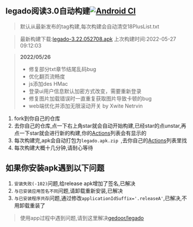 ## legado阅读3.0自动构建[![Android CI](https://github.com/10bits/gedoor-Build/workflows/Android%20CI/badge.svg)](https://github.com/10bits/gedoor-Build/actions)

> 默认从最新发布的tag构建,每次构建会自动清空18PlusList.txt

> 最新构建下载:[legado-3.22.052708.apk](https://github.com/newdream8848/gedoor-Build/releases/download/legado-3.22.052708/legado-3.22.052708.apk) 上次构建时间:2022-05-27 09:12:03
<!--start-->
> **2022/05/26**
> 
> * 修复部分txt章节结尾乱码bug
> * 优化翻页流畅度
> * js添加des HMac
> * 登录ui用户信息默认加密方式改变，需要重新登录
> * 修复图片加载错误时一直重复获取图片导致卡顿的bug
> * web端优化并添加无限滚动开关 by Xwite Netrvin
<!--end-->
  
1. fork到你自己的仓库
2. 去你自己的仓库,点一下右上角star就会自动开始构建,已经star的点unstar,再点一下star就会进行新的构建,你的[Actions](https://github.com/10bits/gedoor-Build/actions)列表会有显示的
3. 每次构建完,apk会自动打包为`legado.apk.zip
`,去你自己的[Actions](https://github.com/10bits/gedoor-Build/actions)列表里找
4. 每次构建大概十几分钟,请耐心等待

## 如果你安装apk遇到以下问题

1. `安装失败(-102)`问题,给release apk增加了签名,已解决
2. `与已安装应用签名不同`问题,请卸载重新安装,已解决
3. `与已安装程序共存`问题,通过修改`applicationIdSuffix='.releaseA'`,已解决,不用卸载重装了
> 使用app过程中遇到问题,请到这里解决[gedoor/legado](https://github.com/gedoor/legado/issues)


